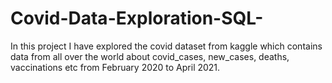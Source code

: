 # Covid-Data-Exploration-SQL-
In this project I have explored the covid dataset from kaggle which contains data from all over the world about covid_cases, new_cases, deaths, vaccinations etc from February 2020 to April 2021.
